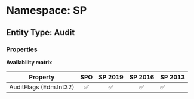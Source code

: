 # Namespace: SP

## Entity Type: Audit

### Properties

**Availability matrix**

Property | SPO | SP 2019 | SP 2016 | SP 2013
----------|:---:|:-------:|:-------:|:-------
AuditFlags (Edm.Int32) | ✅ | ✅ | ✅ | ✅

